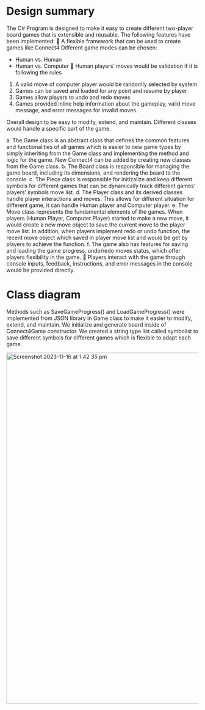 # Design summary
The C# Program is designed to make it easy to create different two-player board games that is extensible and reusable.
The following features have been implemented:

A flexible framework that can be used to create games like Connect4
Different game modes can be chosen:
 - Human vs. Human
 - Human vs. Computer

Human players’ moves would be validation if it is following the rules
1. A valid move of computer player would be randomly selected by system
2. Games can be saved and loaded for any point and resume by player
3. Games allow players to undo and redo moves
4. Games provided inline help information about the gameplay, valid move message, and error messages for invalid moves.

Overall design to be easy to modify, extend, and maintain. Different classes would handle a specific part of the game.

a. The Game class is an abstract class that defines the common features and functionalities of all games which is easier to new game types by simply inheriting from the Game class    and implementing the method and logic for the game. New Connect4 can be added by creating new classes from the Game class.
b. The Board class is responsible for managing the game board, including its dimensions, and rendering the board to the console.
c. The Piece class is responsible for initizalize and keep different symbols for different games that can be dynamically track different games’ players’ symbols move list.
d. The Player class and its derived classes handle player interactions and moves. This allows for different situation for different game, it can handle Human player and Computer      player.
e. The Move class represents the fundamental elements of the games. When players (Human Player, Computer Player) started to make a new move, it would create a new move object to      save the current move to the player move list. In addition, when players implement redo or undo function, the recent move object which saved in player move list and would be       get by players to achieve the function.
f. The game also has features for saving and loading the game progress, undo/redo moves status, which offer players flexibility in the game.

Players interact with the game through console inputs, feedback, instructions, and error messages in the console would be provided directly.

# Class diagram
Methods such as SaveGameProgress() and LoadGameProgress() were implemented from JSON library in Game class to make it easier to modify, extend, and maintain.
We initialize and generate board inside of Connect4Game constructor.
We created a string type list called symbolist to save different symbols for different games which is flexible to adapt each game.

<img width="920" alt="Screenshot 2023-11-16 at 1 42 35 pm" src="https://github.com/zoewang66/BoardGame/assets/97823545/b462ed12-7cc1-4e3e-9b0b-41d6ec5264e7">

